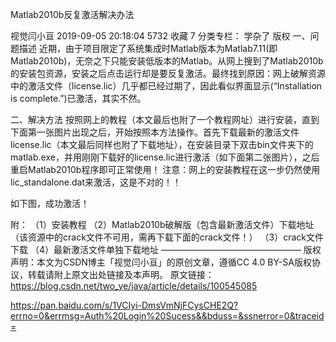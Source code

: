 Matlab2010b反复激活解决办法

视觉闫小亘 2019-09-05 20:18:04  5732  收藏 7
分类专栏： 学杂了
版权
一、问题描述
近期，由于项目限定了系统集成时Matlab版本为Matlab7.11(即Matlab2010b)，无奈之下只能安装低版本的Matlab。从网上搜到了Matlab2010b的安装包资源，安装之后点击运行却是要反复激活。最终找到原因：网上破解资源中的激活文件（license.lic）几乎都已经过期了，因此看似界面显示(“Installation is complete.”)已激活，其实不然。


二、解决方法
按照网上的教程（本文最后也附了一个教程网址）进行安装，直到下面第一张图片出现之后，开始按照本方法操作。首先下载最新的激活文件license.lic（本文最后同样也附了下载地址），在安装目录下双击bin文件夹下的matlab.exe，并用刚刚下载好的license.lic进行激活（如下面第二张图片），之后重启Matlab2010b程序即可正常使用！
注意：网上的安装教程在这一步仍然使用lic_standalone.dat来激活，这是不对的！！



如下图，成功激活！


附：
（1）安装教程
（2）Matlab2010b破解版（包含最新激活文件）下载地址（该资源中的crack文件不可用，需再下载下面的crack文件！）
（3）crack文件下载
（4）最新激活文件单独下载地址
————————————————
版权声明：本文为CSDN博主「视觉闫小亘」的原创文章，遵循CC 4.0 BY-SA版权协议，转载请附上原文出处链接及本声明。
原文链接：https://blog.csdn.net/two_ye/java/article/details/100545085

https://pan.baidu.com/s/1VCIyi-DmsVmNjFCysCHE2Q?errno=0&errmsg=Auth%20Login%20Sucess&&bduss=&ssnerror=0&traceid=
